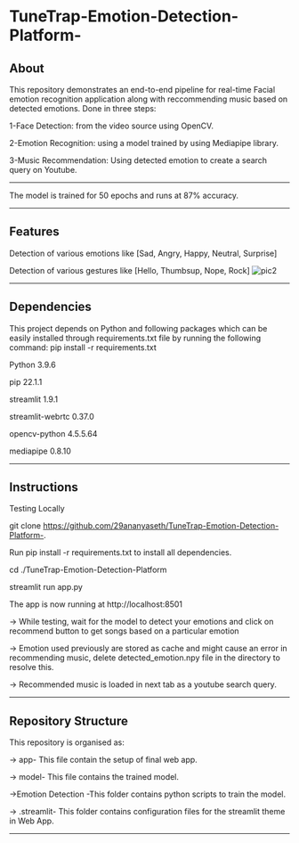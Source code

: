 # TuneTrap-Emotion-Detection-Platform-

About
-----

This repository demonstrates an end-to-end pipeline for real-time Facial emotion recognition application along with reccommending music based on detected emotions. Done in three steps:

1-Face Detection: from the video source using OpenCV.

2-Emotion Recognition: using a model trained by using Mediapipe library.

3-Music Recommendation: Using detected emotion to create a search query on Youtube.

-------------------------------------------------------------------------------------------------------------------------------------

The model is trained for 50 epochs and runs at 87% accuracy.

-----------------------------------------------------------------------------------------------------------------------------------------------

Features
--------
Detection of various emotions like [Sad, Angry, Happy, Neutral, Surprise] 

Detection of various gestures like [Hello, Thumbsup, Nope, Rock] 
![pic2](https://github.com/user-attachments/assets/65f667a8-a78b-4806-b776-eda01a5f07b6)

----------------------------------------------------------------------------------------------------------------------------------------------------------------------------------
Dependencies
------------

This project depends on Python and following packages which can be easily installed through requirements.txt file by running the following command: pip install -r requirements.txt

Python 3.9.6

pip 22.1.1

streamlit 1.9.1

streamlit-webrtc 0.37.0

opencv-python 4.5.5.64

mediapipe 0.8.10

----------------------------------------------------------------------------------------------------------------------------

Instructions
--------------
Testing Locally

git clone https://github.com/29ananyaseth/TuneTrap-Emotion-Detection-Platform-.

Run pip install -r requirements.txt to install all dependencies.

cd ./TuneTrap-Emotion-Detection-Platform

streamlit run app.py

The app is now running at http://localhost:8501

-> While testing, wait for the model to detect your emotions and click on recommend button to get songs based on a particular emotion

-> Emotion used previously are stored as cache and might cause an error in recommending music, delete detected_emotion.npy file in the directory to resolve this.

-> Recommended music is loaded in next tab as a youtube search query.

-----------------------------------------------------------------------------------------------------------------------------------------------------------------------------
Repository Structure
--------------------
This repository is organised as:

-> app- This file contain the setup of final web app.

-> model- This file contains the trained model.

->Emotion Detection -This folder contains python scripts to train the model.

-> .streamlit- This folder contains configuration files for the streamlit theme in Web App.

------------------------------------------------------------------------------------------------------------------------------
